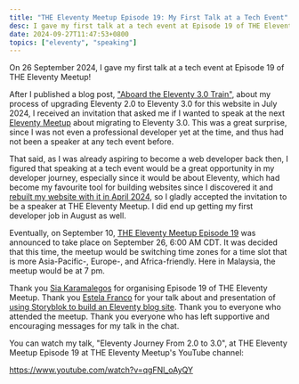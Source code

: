 ```yaml
---
title: "THE Eleventy Meetup Episode 19: My First Talk at a Tech Event"
desc: I gave my first talk at a tech event at Episode 19 of THE Eleventy Meetup
date: 2024-09-27T11:47:53+0800
topics: ["eleventy", "speaking"]
---
```


On 26 September 2024, I gave my first talk at a tech event at Episode 19 of THE Eleventy Meetup!

After I published a blog post, ["Aboard the Eleventy 3.0 Train"](2024-07-19-eleventy-3-0-upgrade.md), about my process of upgrading Eleventy 2.0 to Eleventy 3.0 for this website in July 2024, I received an invitation that asked me if I wanted to speak at the next [Eleventy Meetup](https://11tymeetup.dev/) about migrating to Eleventy 3.0. This was a great surprise, since I was not even a professional developer yet at the time, and thus had not been a speaker at any tech event before.

That said, as I was already aspiring to become a web developer back then, I figured that speaking at a tech event would be a great opportunity in my developer journey, especially since it would be about Eleventy, which had become my favourite tool for building websites since I discovered it and [rebuilt my website with it in April 2024](2024-04-11-rebuilding-my-developer-portfolio-with-eleventy.md), so I gladly accepted the invitation to be a speaker at THE Eleventy Meetup. I did end up getting my first developer job in August as well.

Eventually, on September 10, [THE Eleventy Meetup Episode 19](https://11tymeetup.dev/events/ep-19-migrating-to-3-0-and-blogging-with-storyblok/) was announced to take place on September 26, 6:00 AM CDT. It was decided that this time, the meetup would be switching time zones for a time slot that is more Asia-Pacific-, Europe-, and Africa-friendly. Here in Malaysia, the meetup would be at 7 pm.

Thank you [Sia Karamalegos](https://sia.codes/) for organising Episode 19 of THE Eleventy Meetup. Thank you [Estela Franco](https://estelafranco.com/) for your talk about and presentation of [using Storyblok to build an Eleventy blog site](https://www.youtube.com/watch?v=G3Pz1AH6SCY). Thank you to everyone who attended the meetup. Thank you everyone who has left supportive and encouraging messages for my talk in the chat.

You can watch my talk, "Eleventy Journey From 2.0 to 3.0", at THE Eleventy Meetup Episode 19 at THE Eleventy Meetup's YouTube channel:

https://www.youtube.com/watch?v=qgFNl_oAyQY
